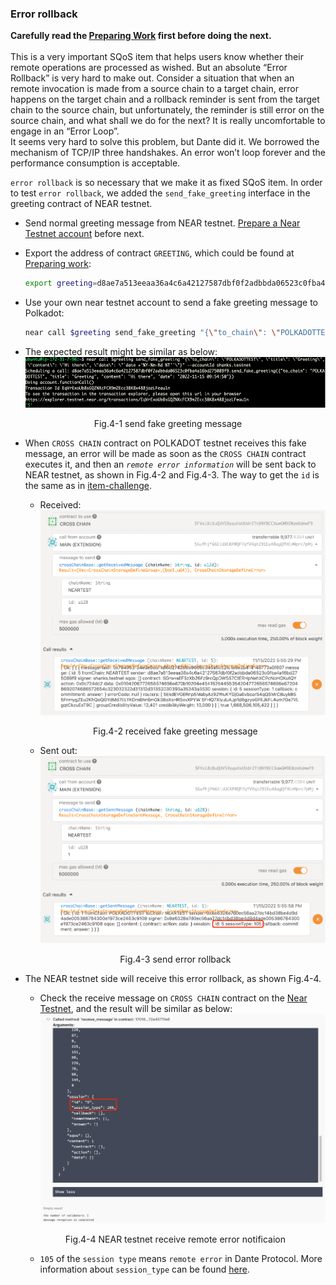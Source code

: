 ### Error rollback

**Carefully read the [Preparing Work](./README.md) first before doing the next.**  
<br>
This is a very important SQoS item that helps users know whether their remote operations are processed as wished. But an absolute “Error Rollback” is very hard to make out. Consider a situation that when an remote invocation is made from a source chain to a target chain, error happens on the target chain and a rollback reminder is sent from the target chain to the source chain, but unfortunately, the reminder is still error on the source chain, and what shall we do for the next? It is really uncomfortable to engage in an “Error Loop”.  
It seems very hard to solve this problem, but Dante did it. We borrowed the mechanism of TCP/IP three handshakes. An error won’t loop forever and the performance consumption is acceptable.  

`error rollback` is so necessary that we make it as fixed SQoS item. In order to test `error rollback`, we added the `send_fake_greeting` interface in the greeting contract of NEAR testnet.  

* Send normal greeting message from NEAR testnet. [Prepare a Near Testnet account](https://docs.near.org/concepts/basics/accounts/creating-accounts) before next.
* Export the address of contract `GREETING`, which could be found at [Preparing work](./README.md#polkadot-testnet-contract-address):  
    ```sh
    export greeting=d8ae7a513eeaa36a4c6a42127587dbf0f2adbbda06523c0fba4a16bd275089f9
    ```  

* Use your own near testnet account to send a fake greeting message to Polkadot:  
    ```sh
    ​near call $greeting send_fake_greeting "{\"to_chain\": \"POLKADOTTEST\", \"title\": \"Greeting\", \"content\": \"Hi there\", \"date\": \"`date +'%Y-%m-%d %T'`\"}" --accountId YOU_NEAR_TEST_ACCOUNT
    ```
* The expected result might be similar as below:   
![img](../assets/4-1.png)  
<p align="center">Fig.4-1 send fake greeting message</p>

* When `CROSS CHAIN` contract on POLKADOT testnet receives this fake message, an error will be made as soon as the `CROSS CHAIN` contract executes it, and then an *`remote error information`* will be sent back to NEAR testnet, as shown in Fig.4-2 and Fig.4-3. The way to get the `id` is the same as in [item-challenge](./item-challenge.md). 
    * Received:  
    ![img](../assets/4-2.png)
    <p align="center">Fig.4-2 received fake greeting message</p>
    
    * Sent out:
    ![img](../assets/4-3.png)
    <p align="center">Fig.4-3 send error rollback</p>

* The NEAR testnet side will receive this error rollback, as shown Fig.4-4.
    * Check the receive message on `CROSS CHAIN` contract on the [Near Testnet](https://explorer.testnet.near.org/accounts/170165c66e33a744726f7f8cd36885cc43aa1e55f88273df5c6aed72e45711e6), and the result will be similar as below: 
    ![img](../assets/4-4-2.png)
    <p align="center">Fig.4-4 NEAR testnet receive remote error notificaion</p>  
    
    * `105` of the `session type` means `remote error` in Dante Protocol. More information about `session_type` can be found [here](https://github.com/dantenetwork/ink-sdk/blob/feature-sqos/README.md#other-information).  
